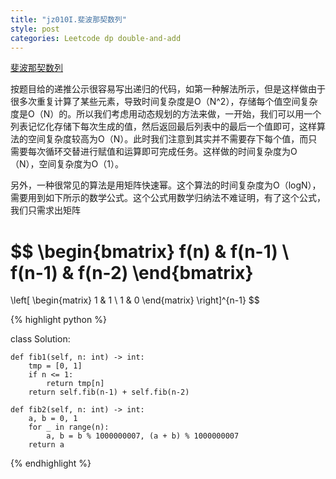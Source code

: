 ```yaml
---
title: "jz010I.斐波那契数列"
style: post
categories: Leetcode dp double-and-add
---
```


[斐波那契数列](https://leetcode-cn.com/problems/fei-bo-na-qi-shu-lie-lcof/)

按题目给的递推公示很容易写出递归的代码，如第一种解法所示，但是这样做由于很多次重复计算了某些元素，导致时间复杂度是O（N^2），存储每个值空间复杂度是O（N）的。所以我们考虑用动态规划的方法来做，一开始，我们可以用一个列表记忆化存储下每次生成的值，然后返回最后列表中的最后一个值即可，这样算法的空间复杂度较高为O（N）。此时我们注意到其实并不需要存下每个值，而只需要每次循环交替进行赋值和运算即可完成任务。这样做的时间复杂度为O（N），空间复杂度为O（1）。

另外，一种很常见的算法是用矩阵快速幂。这个算法的时间复杂度为O（logN），需要用到如下所示的数学公式。这个公式用数学归纳法不难证明，有了这个公式，我们只需求出矩阵

$$
 \begin{bmatrix}
 f(n) & f(n-1) \\
 f(n-1) & f(n-2)
 \end{bmatrix}
 =
 \left[
 \begin{matrix}
   1 & 1  \\
   1 & 0
  \end{matrix}
 \right]^{n-1}
$$

{% highlight python %}

class Solution:

    def fib1(self, n: int) -> int:
        tmp = [0, 1]
        if n <= 1:
            return tmp[n]
        return self.fib(n-1) + self.fib(n-2)

    def fib2(self, n: int) -> int:
        a, b = 0, 1
        for _ in range(n):
            a, b = b % 1000000007, (a + b) % 1000000007
        return a

{% endhighlight %}
